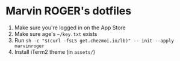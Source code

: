 # Marvin ROGER's dotfiles

1. Make sure you're logged in on the App Store
2. Make sure age's `~/key.txt` exists
3. Run `sh -c "$(curl -fsLS get.chezmoi.io/lb)" -- init --apply marvinroger`
4. Install iTerm2 theme (in `assets/`)
